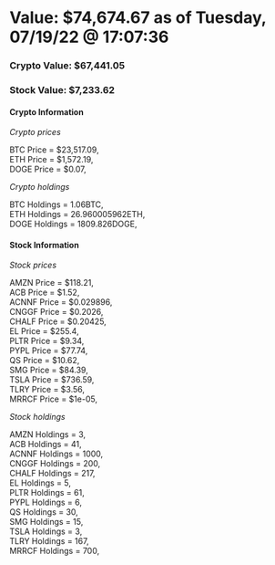 # Value: $74,674.67 as of Tuesday, 07/19/22 @ 17:07:36 

### Crypto Value: $67,441.05

### Stock Value: $7,233.62

#### Crypto Information 
*Crypto prices* 

BTC Price = $23,517.09,  
ETH Price = $1,572.19,  
DOGE Price = $0.07,  


*Crypto holdings* 

BTC Holdings = 1.06BTC,  
ETH Holdings = 26.960005962ETH,  
DOGE Holdings = 1809.826DOGE,  


#### Stock Information 

*Stock prices* 

AMZN Price = $118.21,  
ACB Price = $1.52,  
ACNNF Price = $0.029896,  
CNGGF Price = $0.2026,  
CHALF Price = $0.20425,  
EL Price = $255.4,  
PLTR Price = $9.34,  
PYPL Price = $77.74,  
QS Price = $10.62,  
SMG Price = $84.39,  
TSLA Price = $736.59,  
TLRY Price = $3.56,  
MRRCF Price = $1e-05,  


*Stock holdings* 

AMZN Holdings = 3,  
ACB Holdings = 41,  
ACNNF Holdings = 1000,  
CNGGF Holdings = 200,  
CHALF Holdings = 217,  
EL Holdings = 5,  
PLTR Holdings = 61,  
PYPL Holdings = 6,  
QS Holdings = 30,  
SMG Holdings = 15,  
TSLA Holdings = 3,  
TLRY Holdings = 167,  
MRRCF Holdings = 700,  


